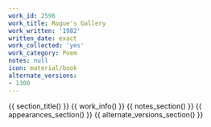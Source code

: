 ```yaml
---
work_id: 2596
work_title: Rogue's Gallery
work_written: '1982'
written_date: exact
work_collected: 'yes'
work_category: Poem
notes: null
icon: material/book
alternate_versions:
- 1300
---
```


{{ section_title() }}
{{ work_info() }}
{{ notes_section() }}
{{ appearances_section() }}
{{ alternate_versions_section() }}